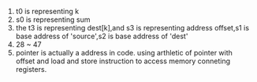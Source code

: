 1. t0 is representing k 
2. s0 is representing sum
3. the t3 is representing dest[k],and s3 is representing address offset,s1 is base address of 'source',s2 is base address of 'dest'
4. 28 ~ 47
5. pointer is actually a address in code. using arthletic of pointer with offset and load  and store instruction to access memory conneting registers.